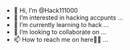 - 👋 Hi, I’m @Hack111000
- 👀 I’m interested in hacking accpunts  ...
- 🌱 I’m currently learning to hack ...
- 💞️ I’m looking to collaborate on ...
- 📫 How to reach me on here ...

<!---
Hack111000/Hack111000 is a ✨ special ✨ repository because its `README.md` (this file) appears on your GitHub profile.
You can click the Preview link to take a look at your changes.
--->
